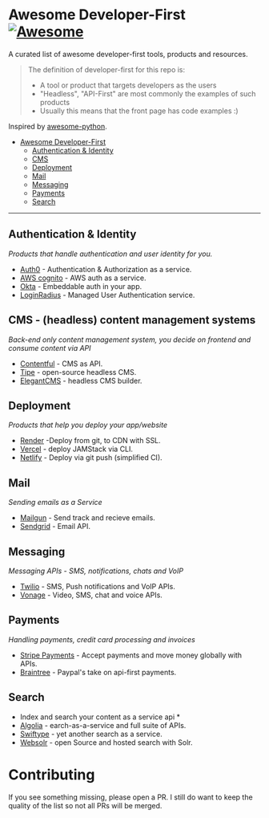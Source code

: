 # Awesome Developer-First [![Awesome](https://cdn.rawgit.com/sindresorhus/awesome/d7305f38d29fed78fa85652e3a63e154dd8e8829/media/badge.svg)](https://github.com/sindresorhus/awesome)

A curated list of awesome developer-first tools, products and resources.  

> The definition of developer-first for this repo is:
> - A tool or product that targets developers as the users
> - "Headless", "API-First" are most commonly the examples of such products
> - Usually this means that the front page has code examples :)

Inspired by [awesome-python](https://github.com/vinta/awesome-python).

- [Awesome Developer-First](#awesome-developer-first)
    - [Authentication & Identity](#authentication--identity)
    - [CMS](#cms---headless-content-management-systems)
    - [Deployment](#deployment)
    - [Mail](#mail)
    - [Messaging](#messaging)
    - [Payments](#payments)
    - [Search](#search)
    
    
---
## Authentication & Identity

*Products that handle authentication and user identity for you.*
* [Auth0](https://auth0.com/) - Authentication & Authorization as a service.
* [AWS cognito](https://aws.amazon.com/cognito/) - AWS auth as a service.
* [Okta](https://developer.okta.com/) - Embeddable auth in your app.
* [LoginRadius](https://www.loginradius.com/) - Managed User Authentication service.

## CMS - (headless) content management systems

*Back-end only content management system, you decide on frontend and consume content via API*
* [Contentful](http://contentful.com/) - CMS as API.
* [Tipe](https://tipe.io/) - open-source headless CMS.
* [ElegantCMS](https://www.elegantcms.io/) - headless CMS builder.

## Deployment

*Products that help you deploy your app/website*
* [Render](https://render.com/) -Deploy from git, to CDN with SSL.
* [Vercel](https://vercel.com/) - deploy JAMStack via CLI.
* [Netlify](https://www.netlify.com/) - Deploy via git push (simplified CI).

## Mail

*Sending emails as a Service*
* [Mailgun](https://www.mailgun.com/) - Send track and recieve emails.
* [Sendgrid](https://sendgrid.com/) - Email API.


## Messaging

*Messaging APIs - SMS, notifications, chats and VoIP*
* [Twilio](https://www.twilio.com/) - SMS, Push notifications and VoIP APIs.
* [Vonage](https://www.vonage.com) - Video, SMS, chat and voice APIs.

## Payments

*Handling payments, credit card processing and invoices*
* [Stripe Payments](https://stripe.com/payments) - Accept payments and move money globally with APIs.
* [Braintree](https://www.braintreepayments.com/) - Paypal's take on api-first payments.


## Search

* Index and search your content as a service api *
* [Algolia](https://www.algolia.com/) - earch-as-a-service and full suite of APIs.
* [Swiftype](https://swiftype.com/) - yet another search as a service.
* [Websolr](https://www.websolr.com/) - open Source and hosted search with Solr.

# Contributing

If you see something missing, please open a PR. I still do want to keep the quality of the list so not all PRs will be merged.
